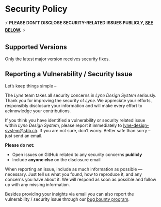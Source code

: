 # Security Policy

⚡ **PLEASE DON'T DISCLOSE SECURITY-RELATED ISSUES PUBLICLY, [SEE BELOW](#reporting-a-vulnerability--security-issue).**  ⚡

## Supported Versions

Only the latest major version receives security fixes.

## Reporting a Vulnerability / Security Issue

Let’s keep things simple –

The *Lyne* team takes all security concerns in *Lyne Design System* seriously. Thank you for improving the security of *Lyne*. We appreciate your efforts, responsibly disclosure your information and will make every effort to acknowledge your contributions.

If you think you have identified a vulnerability or security related issue within *Lyne Design System*, please report it immediately to lyne-design-system@sbb.ch. If you are not sure, don’t worry. Better safe than sorry – just send an email. 

**Please do not:**
- Open issues on GitHub related to any security concerns **publicly**
- Include **anyone else** on the disclosure email

When reporting an issue, include as much information as possible — necessary. Just tell us what you found, how to reproduce it, and any concerns you have about it. We will respond as soon as possible and follow up with any missing information.

Besides providing your insights via email you can also report the vulnerability / security issue through our [bug bounty program](https://hackerone.com/sbb-cff-ffs).
